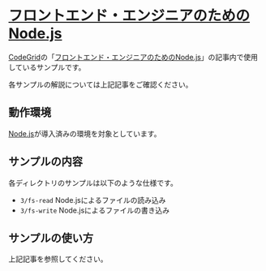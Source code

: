# [フロントエンド・エンジニアのためのNode.js](https://app.codegrid.net/series/2014-nodejs)

[CodeGrid](http://www.codegrid.net/)の「[フロントエンド・エンジニアのためのNode.js](https://app.codegrid.net/series/2014-nodejs)」の記事内で使用しているサンプルです。

各サンプルの解説については上記記事をご確認ください。

## 動作環境

[Node.js](http://nodejs.org/)が導入済みの環境を対象としています。

## サンプルの内容

各ディレクトリのサンプルは以下のような仕様です。

- `3/fs-read` Node.jsによるファイルの読み込み
- `3/fs-write` Node.jsによるファイルの書き込み

## サンプルの使い方

上記記事を参照してください。

